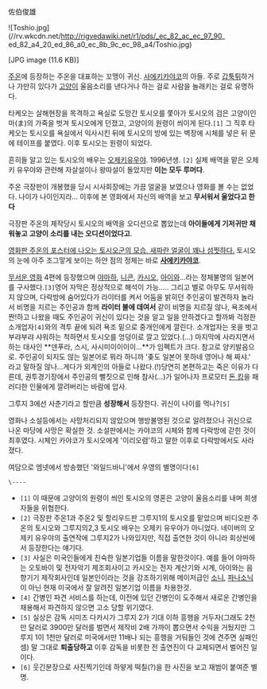 佐伯俊雄  

![Toshio.jpg](//rv.wkcdn.net/http://rigvedawiki.net/r1/pds/_ec_82_ac_ec_97_90_
ed_82_a4_20_ed_86_a0_ec_8b_9c_ec_98_a4/Toshio.jpg)

[JPG image (11.6 KB)]

[주온](%EC%A3%BC%EC%98%A8.md)에 등장하는 주온을 대표하는 꼬맹이 귀신. [사에키카야코](%EC%82%AC%EC%97%90%ED%82%A4%20%EC%B9%B4%EC%95%BC%EC%BD%94.md)의 아들. 주로
[갑툭튀](%EA%B0%91%ED%88%AD%ED%8A%80.md)하거나 가만히 있다가
[고양이](%EA%B3%A0%EC%96%91%EC%9D%B4.md) 울음소리를 낸다거나 하는 걸로 사람을 놀래키는 걸로 유명하다.

타케오는 살해현장을 목격하고 욕실로 도망간 토시오를 쫓아가 토시오의 검은 고양이인 마(ま)의 가죽을 벗겨 토시오에게 던졌고, 고양이의 원령이
씌이게 된다.`[1]` 그 직후 타케오는 토시오를 욕실에서 익사시킨 뒤에 토시오의 방에 있는 벽장에 시체를 넣은 뒤 문에 테이프를 붙였다.
이후 토시오는 원령이 되었다.

흔히들 알고 있는 토시오의 배우는 [오제키유우야](%EC%98%A4%EC%A0%9C%ED%82%A4%20%EC%9C%A0%EC%9A%B0%EC%95%BC.md). 1996년생.
`[2]` 실제 배역을 맡은 오제키 유우야와 관련해 자살설이나 왕따설이 돌았지만 **이는 모두 루머다**.

주온 극장판이 개봉했을 당시 시사회장에는 가끔 얼굴을 보였으나 영화를 볼 수는 없었다. 나이가 나이인지라... 이후에 본 영화에서 자신의
배역을 보고 **무서워서 울었다고 한다**

극장판 주온의 제작당시 토시오의 배역을 오디션으로 뽑았는데 **아이들에게 기저귀만 채워놓고 고양이 소리를 내는 오디션이었다고**.

[영화판 주온의 포스터에 나오는 토시오군의 모습. 새파란 얼굴이 꽤나
섬찟하다.](http://image.aladdin.co.kr/Community/mypaper/Img747968193860669.jpg)
토시오의 눈에 아주 조그맣게 보이는 하얀 점의 정체는 바로 **[사에키카야코](%EC%82%AC%EC%97%90%ED%82%A4%20%EC%B9%B4%EC%95%BC%EC%BD%94.md)**.

[무서운 영화](%EB%AC%B4%EC%84%9C%EC%9A%B4%20%EC%98%81%ED%99%94.md) 4편에 등장했으며
[야마하](%EC%95%BC%EB%A7%88%ED%95%98.md), [니콘](%EB%8B%88%EC%BD%98.md),
[카시오](%EC%B9%B4%EC%8B%9C%EC%98%A4.md),
[아이와](%EC%95%84%EC%9D%B4%EC%99%80.md)...라는 정체불명의 일본어를 구사했다.`[3]`영어 자막은
정상적으로 해석이 가능..... 그리고 별로 아무도 무서워하지 않으며, 다락방에 숨어있다가 라이터를 켜서 어둠을 밝히던 주인공이 발견하자
놀라서 비명을 지르는 주인공과 함께 **라이터 불에 데여서** 같이 비명을 지르질 않나, 욕조에서 짠!하고 나왔을 때도 주인공이 귀신이
있다는 것을 알고 일을 안하겠다고 할까봐 걱정한 소개업자`[4]`와의 격투 끝에 되려 욕조 밑으로 중개인에게 깔린다. 소개업자는 옷을 벗고
부랴부랴 샤워하는 척하면서 토시오를 엉덩이로 깔고 있었다.(…) 마지막에 사라지면서 하는 대사인 **덴푸라, 스시, 사시미이이이이...**가
임펙트가 크다. 참고로 양키발음으로. 주인공이 되지도 않는 일본어로 뭐라 하니까 '좆도 일본어 못하네 영어나 해 짜샤.' 라고 말하질
않나...게다가 외계인의 아들로 나왔다.(!)당연히 본편하고는 죽은 이유가 다른데, 권투경기장에서 주인공의 뻘짓으로 인해 참사(...)가
일어나자 프로모터 [돈 킹](%EB%8F%88%20%ED%82%B9.md)을 패러디한 인물에게 깔려버리는 바람에 압사.

그루지 3에선 사춘기라고 할만큼 **성장해서** 등장한다. 귀신이 나이를 먹나?`[5]`

영화나 소설등에서는 사망처리되지 않았으며 행방불명된 것으로 알려졌으나 귀신으로 나온 마당에 사망은 확실한 것. 소설판에서는 카야코의 시체와
함께 다락방에 갇힌 것이 최후였다. 시체인 카야코가 토시오에게 '이리오렴'하고 말한 이후로 다락방에서도 사라졌다.

여담으로 엠넷에서 방송했던 '와일드바니'에서 우영의 별명이다`[6]`

`\----`

  * `[1]` 이 때문에 고양이의 원령이 씌인 토시오의 영혼은 고양이 울음소리를 내며 희생자들을 위협한다.
  * `[2]` 극장판 주온1과 주온2 및 할리우드판 그루지1의 토시오를 맡았으며 비디오판 주온의 토시오와 그루지의2,3 토시오 배우는 오제키 유우야가 아니었다. 네이버의 오제키 유우야의 출연작에 그루지2가 나와있지만, 직접 출연한 것이 아니라 회상씬에서 등장한다는 얘기다.
  * `[3]` 사실은 미국인들에게 친숙한 일본기업들 이름을 말한것이다. 예를 들어 야마하는 오토바이 및 전자악기 제조회사이고 카시오는 전자 계산기와 시계, 아이와는 음향기기 제작회사인데 일본인이라는 것을 강조하기위해 메이저급인 [소니](%EC%86%8C%EB%8B%88.md), [파나소닉](%ED%8C%8C%EB%82%98%EC%86%8C%EB%8B%89.md)이 아닌 현재 미국에서 잘 알려진 일본기업 이름을 차용한것.
  * `[4]` 간병인 파견 서비스를 하는데, 이전에 있던 간병인이 도주해서 새로운 간병인을 채용해서 파견하지 않으면 고소 당할 위기였다.
  * `[5]` 실상은 감독 시미즈 다카시가 그루지 2가 기대 이하 흥행을 거두자(그래도 2천만 달러로 3900만 달러를 벌면서 제작비 2배 가까이 뽑으면서 수익을 거뒀지만 그루지 1이 1천만 달러로 미국에서만 11배나 되는 흥행을 거둬들인 것에 견주면 실패인셈) 말 그대로 **퇴출당하고** 이후 감독을 비롯한 전 출연진이 다 교체되면서 벌어진 일이다.
  * `[6]` 웃긴분장으로 사진찍기인데 하얗게 떡칠(?)을 한 사진을 보고 재범이 붙여준 별명.

